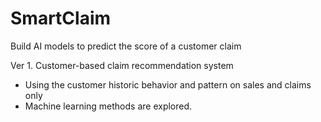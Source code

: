 # SmartClaim
Build AI models to predict the score of a customer claim

Ver 1. Customer-based claim recommendation system
- Using the customer historic behavior and pattern on sales and claims only
- Machine learning methods are explored.
